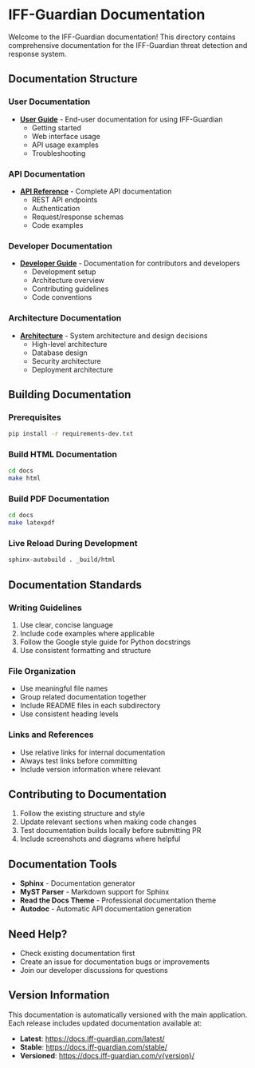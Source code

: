 # IFF-Guardian Documentation

Welcome to the IFF-Guardian documentation! This directory contains comprehensive documentation for the IFF-Guardian threat detection and response system.

## Documentation Structure

### User Documentation
- **[User Guide](user-guide/)** - End-user documentation for using IFF-Guardian
  - Getting started
  - Web interface usage
  - API usage examples
  - Troubleshooting

### API Documentation
- **[API Reference](api/)** - Complete API documentation
  - REST API endpoints
  - Authentication
  - Request/response schemas
  - Code examples

### Developer Documentation
- **[Developer Guide](developer-guide/)** - Documentation for contributors and developers
  - Development setup
  - Architecture overview
  - Contributing guidelines
  - Code conventions

### Architecture Documentation
- **[Architecture](architecture/)** - System architecture and design decisions
  - High-level architecture
  - Database design
  - Security architecture
  - Deployment architecture

## Building Documentation

### Prerequisites
```bash
pip install -r requirements-dev.txt
```

### Build HTML Documentation
```bash
cd docs
make html
```

### Build PDF Documentation
```bash
cd docs
make latexpdf
```

### Live Reload During Development
```bash
sphinx-autobuild . _build/html
```

## Documentation Standards

### Writing Guidelines
1. Use clear, concise language
2. Include code examples where applicable
3. Follow the Google style guide for Python docstrings
4. Use consistent formatting and structure

### File Organization
- Use meaningful file names
- Group related documentation together
- Include README files in each subdirectory
- Use consistent heading levels

### Links and References
- Use relative links for internal documentation
- Always test links before committing
- Include version information where relevant

## Contributing to Documentation

1. Follow the existing structure and style
2. Update relevant sections when making code changes
3. Test documentation builds locally before submitting PR
4. Include screenshots and diagrams where helpful

## Documentation Tools

- **Sphinx** - Documentation generator
- **MyST Parser** - Markdown support for Sphinx
- **Read the Docs Theme** - Professional documentation theme
- **Autodoc** - Automatic API documentation generation

## Need Help?

- Check existing documentation first
- Create an issue for documentation bugs or improvements
- Join our developer discussions for questions

## Version Information

This documentation is automatically versioned with the main application. Each release includes updated documentation available at:

- **Latest**: https://docs.iff-guardian.com/latest/
- **Stable**: https://docs.iff-guardian.com/stable/
- **Versioned**: https://docs.iff-guardian.com/v{version}/